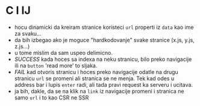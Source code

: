 # C I lJ

- hocu dinamicki da kreiram stranice koristeci ```url``` properti iz ```data``` kao ime za svaku...
- da bih izbegao ako je moguce "hardkodovanje" svake stranice (x.js, y.js, z.js...)
- u tome mislim da sam uspeo delimicno.
- *SUCCESS* kada hoces sa indexa na neku stranicu, bilo preko navigacije ili na ```button``` 'read more' to sljaka. 
- *FAIL* kad otvoris stranicu i hoces preko navigacije odatle na drugu stranicu ```url``` se promeni ali stranica se ne menja. Tek kad odes u address bar i lupis ```enter``` radi, ali tada pravi request ka serveru i ucitava. 
- ja bih, dakle, da se na klik na ```link``` iz navigacije promeni i stranica ne samo ```url``` i to kao CSR ne SSR
